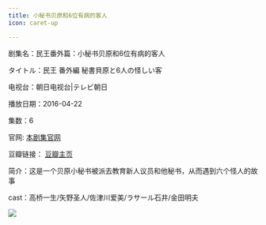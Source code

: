```yaml
---
title: 小秘书贝原和6位有病的客人
icon: caret-up

---
```


剧集名：民王番外篇：小秘书贝原和6位有病的客人

タイトル：民王 番外編 秘書貝原と6人の怪しい客

电视台：朝日电视台|テレビ朝日

播放日期：2016-04-22

集数：6

官网: [本剧集官网](https://www.tv-asahi.co.jp/tamiou_bangaihen/)

豆瓣链接： [豆瓣主页](https://movie.douban.com/subject/26756523/)


简介：这是一个贝原小秘书被派去教育新人议员和他秘书，从而遇到六个怪人的故事 ​​​

cast：高桥一生/矢野圣人/佐津川爱美/ラサール石井/金田明夫

![](https://listpic.tsgsanjiao.com/2016/2016msbyh.jpg)